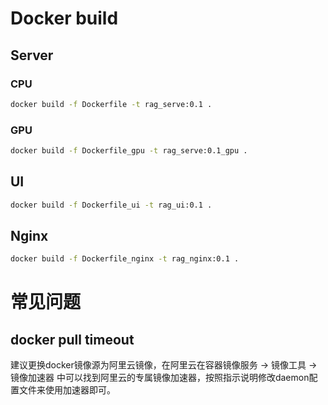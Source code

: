 # Docker build

## Server

### CPU

```bash
docker build -f Dockerfile -t rag_serve:0.1 .
```

### GPU

```bash
docker build -f Dockerfile_gpu -t rag_serve:0.1_gpu .
```

## UI

```bash
docker build -f Dockerfile_ui -t rag_ui:0.1 .
```

## Nginx

```bash
docker build -f Dockerfile_nginx -t rag_nginx:0.1 .
```

# 常见问题

## docker pull timeout

建议更换docker镜像源为阿里云镜像，在阿里云在容器镜像服务 -> 镜像工具 -> 镜像加速器 中可以找到阿里云的专属镜像加速器，按照指示说明修改daemon配置文件来使用加速器即可。
